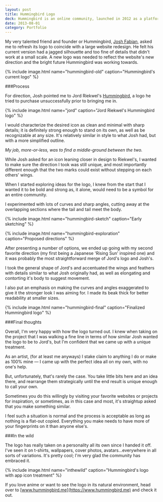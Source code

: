 ```yaml
---
layout: post
title: Hummingbird Logo
deck: Hummingbird is an online community, launched in 2012 as a platform for anime fans to track the shows they have watched, as well as get recommendation for new ones. It has since grown into vibrant social network and marketplace.
date: 2013-08-01
category: Portfolio
---
```


My very talented friend and founder or Hummingbird, [Josh Fabian](https://twitter.com/joshfabian), asked me to refresh its logo to coincide with a large website redesign. He felt his current version had a jagged silhouette and too fine of details that didn't work at a small scale. A new logo was needed to reflect the website's new direction and the bright future Hummingbird was working towards.

{% include image.html name="hummingbird-old" caption="Hummingbird's current logo" %}

###Process

For direction, Josh pointed me to Jord Riekwel's [Hummingbird](https://dribbble.com/shots/370581-Hummingbird), a logo he tried to purchase unsuccessfully prior to bringing me in.

{% include image.html name="jord" caption="Jord Riekwel's Hummingbird logo" %}

I would characterize the desired icon as clean and minimal with sharp details; it is definitely strong enough to stand on its own, as well as be recognizable at any size. It's relatively similar in style to what Josh had, but with a more simplified outline.

*My job, more-or-less, was to find a middle-ground between the two.*

While Josh asked for an icon leaning closer in design to Riekwel's, I wanted to make sure the direction I took was still unique, and most importantly different enough that the two marks could exist without stepping on each others' wings.

When I started exploring ideas for the logo, I knew from the start that I wanted it to be bold and strong as, it alone, would need to be a symbol for an entire community.

I experimented with lots of curves and sharp angles, cutting away at the overlapping sections where the tail and tail meet the body.

{% include image.html name="hummingbird-sketch" caption="Early sketching" %}

{% include image.html name="hummingbird-exploration" caption="Proposed directions" %}

After presenting a number of options, we ended up going with my second favorite direction (my first being a Japanese 'Rising Sun' inspired one) and it was probably the most straightforward merge of Jord's logo and Josh's.

I took the general shape of Jord's and accentuated the wings and feathers with details similar to what Josh originally had, as well as elongating and contorting it's body to suggest movement.

I also put an emphasis on making the curves and angles exaggerated to give it the stronger look I was aiming for. I made its beak thick for better readability at smaller sizes.

{% include image.html name="hummingbird-final" caption="Finalized Hummingbird logo" %}

###Final thoughts

Overall, I'm very happy with how the logo turned out. I knew when taking on the project that I was walking a fine line in terms of how similar Josh wanted the logo to be to Jord's, but I'm confident that we came up with a unique treatment.

As an artist, (for at least me anyways) I stake claim to anything I do or make as 100% mine &mdash; I came up with the perfect idea all on my own, with no one's help.

But, unfortunately, that's rarely the case. You take little bits here and an idea there, and rearrange them strategically until the end result is unique enough to call your own.

Sometimes you do this willingly by visiting your favorite websites or projects for inspiration, or sometimes, as in this case and most, it's straightup asked that you make something similar.

I feel such a situation is normal and the process is acceptable as long as nothing is a flat-out copied. Everything you make needs to have more of your fingerprints on it than anyone else's.

###In the wild

The logo has really taken on a personality all its own since I handed it off. I've seen it on t-shirts, wallpapers, cover photos, avatars...everywhere in all sorts of variations. It's pretty cool; I'm very glad the community has embraced it.

{% include image.html name="inthewild" caption="Hummingbird's logo with app icon treatment" %}

If you love anime or want to see the logo in its natural environment, head over to [www.hummingbird.me](https://www.hummingbird.me) and check it out.

